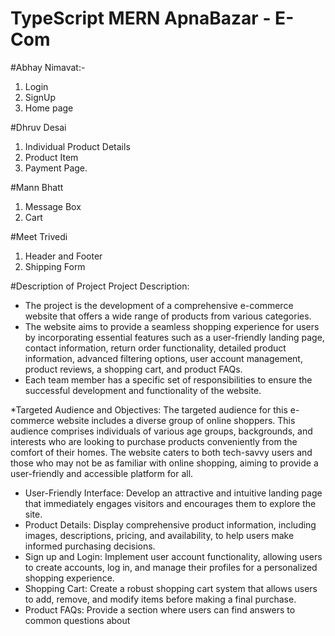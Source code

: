 # TypeScript MERN ApnaBazar - E-Com

#Abhay Nimavat:-
1. Login
2. SignUp
3. Home page

#Dhruv Desai
1. Individual Product Details
2. Product Item
3. Payment Page.

#Mann Bhatt
1. Message Box
2. Cart

#Meet Trivedi
1. Header and Footer
2. Shipping Form

#Description of Project
Project Description:
* The project is the development of a comprehensive e-commerce website that offers a wide range of products from various categories. 
* The website aims to provide a seamless shopping experience for users by incorporating essential features such as a user-friendly landing page,  contact information, return order functionality, detailed product information, advanced filtering options, user account management, product reviews, a shopping cart, and product FAQs. 
* Each team member has a specific set of responsibilities to ensure the successful development and functionality of the website.

*Targeted Audience and Objectives:
The targeted audience for this e-commerce website includes a diverse group of online 
shoppers. This audience comprises individuals of various age groups, backgrounds, and 
interests who are looking to purchase products conveniently from the comfort of their homes. 
The website caters to both tech-savvy users and those who may not be as familiar with online 
shopping, aiming to provide a user-friendly and accessible platform for all.
* User-Friendly Interface: Develop an attractive and intuitive landing page that immediately 
engages visitors and encourages them to explore the site.
* Product Details: Display comprehensive product information, including images, 
descriptions, pricing, and availability, to help users make informed purchasing decisions.
* Sign up and Login: Implement user account functionality, allowing users to create accounts, 
log in, and manage their profiles for a personalized shopping experience. 
* Shopping Cart: Create a robust shopping cart system that allows users to add, remove, and 
modify items before making a final purchase.
* Product FAQs: Provide a section where users can find answers to common questions about
